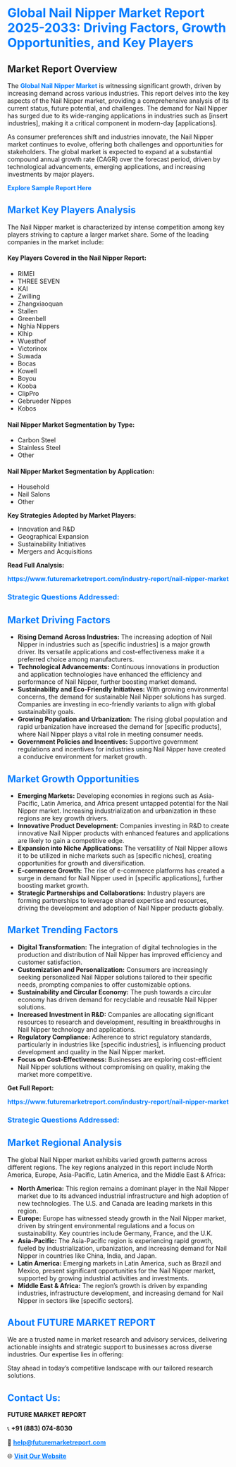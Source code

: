 <h1 style="color: #007BFF;">Global Nail Nipper Market Report 2025-2033: Driving Factors, Growth Opportunities, and Key Players</h1>

<section id="overview">
<h2>Market Report Overview</h2>
<p>The <a href="https://www.futuremarketreport.com/industry-report/nail-nipper-market" style="color: #007BFF; text-decoration: none;"><strong>Global Nail Nipper Market</strong></a> is witnessing significant growth, driven by increasing demand across various industries. This report delves into the key aspects of the Nail Nipper market, providing a comprehensive analysis of its current status, future potential, and challenges. The demand for Nail Nipper has surged due to its wide-ranging applications in industries such as [insert industries], making it a critical component in modern-day [applications].</p>
<p>As consumer preferences shift and industries innovate, the Nail Nipper market continues to evolve, offering both challenges and opportunities for stakeholders. The global market is expected to expand at a substantial compound annual growth rate (CAGR) over the forecast period, driven by technological advancements, emerging applications, and increasing investments by major players.</p>
</section>

<section id="overview">
<p><a href="https://www.futuremarketreport.com/request-sample/reportId=102429" style="color: #007BFF; text-decoration: none;"><strong>Explore Sample Report Here</strong></a></p>
</section>

<section id="key-players">
<h2 style="color: #007BFF;">Market Key Players Analysis</h2>
<p>The Nail Nipper market is characterized by intense competition among key players striving to capture a larger market share. Some of the leading companies in the market include:</p>
<h4>Key Players Covered in the Nail Nipper Report:</h4>
<ul><li>RIMEI</li><li>THREE SEVEN</li><li>KAI</li><li>Zwilling</li><li>Zhangxiaoquan</li><li>Stallen</li><li>Greenbell</li><li>Nghia Nippers</li><li>Klhip</li><li>Wuesthof</li><li>Victorinox</li><li>Suwada</li><li>Bocas</li><li>Kowell</li><li>Boyou</li><li>Kooba</li><li>ClipPro</li><li>Gebrueder Nippes</li><li>Kobos</li></ul>
<h4>Nail Nipper Market Segmentation by Type:</h4>
<ul><li>Carbon Steel</li><li>Stainless Steel</li><li>Other</li></ul>

<h4>Nail Nipper Market Segmentation by Application:</h4>
<ul><li>Household</li><li>Nail Salons</li><li>Other</li></ul>
<p><strong>Key Strategies Adopted by Market Players:</strong></p>
<ul>
<li>Innovation and R&D</li>
<li>Geographical Expansion</li>
<li>Sustainability Initiatives</li>
<li>Mergers and Acquisitions</li>
</ul>
</section>

<section>
<p><strong>Read Full Analysis: </strong></p><a href="https://www.futuremarketreport.com/industry-report/nail-nipper-market" style="color: #007BFF; text-decoration: none;"><strong>https://www.futuremarketreport.com/industry-report/nail-nipper-market</strong></a>
<h3 style="color: #007BFF;">Strategic Questions Addressed:</h3>
</section>

<section id="driving-factors">
<h2 style="color: #007BFF;">Market Driving Factors</h2>
<ul>
<li><strong>Rising Demand Across Industries:</strong> The increasing adoption of Nail Nipper in industries such as [specific industries] is a major growth driver. Its versatile applications and cost-effectiveness make it a preferred choice among manufacturers.</li>
<li><strong>Technological Advancements:</strong> Continuous innovations in production and application technologies have enhanced the efficiency and performance of Nail Nipper, further boosting market demand.</li>
<li><strong>Sustainability and Eco-Friendly Initiatives:</strong> With growing environmental concerns, the demand for sustainable Nail Nipper solutions has surged. Companies are investing in eco-friendly variants to align with global sustainability goals.</li>
<li><strong>Growing Population and Urbanization:</strong> The rising global population and rapid urbanization have increased the demand for [specific products], where Nail Nipper plays a vital role in meeting consumer needs.</li>
<li><strong>Government Policies and Incentives:</strong> Supportive government regulations and incentives for industries using Nail Nipper have created a conducive environment for market growth.</li>
</ul>
</section>

<section id="growth-opportunities">
<h2 style="color: #007BFF;">Market Growth Opportunities</h2>
<ul>
<li><strong>Emerging Markets:</strong> Developing economies in regions such as Asia-Pacific, Latin America, and Africa present untapped potential for the Nail Nipper market. Increasing industrialization and urbanization in these regions are key growth drivers.</li>
<li><strong>Innovative Product Development:</strong> Companies investing in R&D to create innovative Nail Nipper products with enhanced features and applications are likely to gain a competitive edge.</li>
<li><strong>Expansion into Niche Applications:</strong> The versatility of Nail Nipper allows it to be utilized in niche markets such as [specific niches], creating opportunities for growth and diversification.</li>
<li><strong>E-commerce Growth:</strong> The rise of e-commerce platforms has created a surge in demand for Nail Nipper used in [specific applications], further boosting market growth.</li>
<li><strong>Strategic Partnerships and Collaborations:</strong> Industry players are forming partnerships to leverage shared expertise and resources, driving the development and adoption of Nail Nipper products globally.</li>
</ul>
</section>

<section id="trending-factors">
<h2 style="color: #007BFF;">Market Trending Factors</h2>
<ul>
<li><strong>Digital Transformation:</strong> The integration of digital technologies in the production and distribution of Nail Nipper has improved efficiency and customer satisfaction.</li>
<li><strong>Customization and Personalization:</strong> Consumers are increasingly seeking personalized Nail Nipper solutions tailored to their specific needs, prompting companies to offer customizable options.</li>
<li><strong>Sustainability and Circular Economy:</strong> The push towards a circular economy has driven demand for recyclable and reusable Nail Nipper solutions.</li>
<li><strong>Increased Investment in R&D:</strong> Companies are allocating significant resources to research and development, resulting in breakthroughs in Nail Nipper technology and applications.</li>
<li><strong>Regulatory Compliance:</strong> Adherence to strict regulatory standards, particularly in industries like [specific industries], is influencing product development and quality in the Nail Nipper market.</li>
<li><strong>Focus on Cost-Effectiveness:</strong> Businesses are exploring cost-efficient Nail Nipper solutions without compromising on quality, making the market more competitive.</li>
</ul>
</section>

<section>
<p><strong>Get Full Report: </strong></p><a href="https://www.futuremarketreport.com/industry-report/nail-nipper-market" style="color: #007BFF; text-decoration: none;"><strong>https://www.futuremarketreport.com/industry-report/nail-nipper-market</strong></a>
<h3 style="color: #007BFF;">Strategic Questions Addressed:</h3>
</section>


<section id="regional-analysis">
<h2 style="color: #007BFF;">Market Regional Analysis</h2>
<p>The global Nail Nipper market exhibits varied growth patterns across different regions. The key regions analyzed in this report include North America, Europe, Asia-Pacific, Latin America, and the Middle East & Africa:</p>
<ul>
<li><strong>North America:</strong> This region remains a dominant player in the Nail Nipper market due to its advanced industrial infrastructure and high adoption of new technologies. The U.S. and Canada are leading markets in this region.</li>
<li><strong>Europe:</strong> Europe has witnessed steady growth in the Nail Nipper market, driven by stringent environmental regulations and a focus on sustainability. Key countries include Germany, France, and the U.K.</li>
<li><strong>Asia-Pacific:</strong> The Asia-Pacific region is experiencing rapid growth, fueled by industrialization, urbanization, and increasing demand for Nail Nipper in countries like China, India, and Japan.</li>
<li><strong>Latin America:</strong> Emerging markets in Latin America, such as Brazil and Mexico, present significant opportunities for the Nail Nipper market, supported by growing industrial activities and investments.</li>
<li><strong>Middle East & Africa:</strong> The region’s growth is driven by expanding industries, infrastructure development, and increasing demand for Nail Nipper in sectors like [specific sectors].</li>
</ul>
</section>

<footer>
<h2 style="color: #007BFF;">About FUTURE MARKET REPORT</h2>
<p>We are a trusted name in market research and advisory services, delivering actionable insights and strategic support to businesses across diverse industries. Our expertise lies in offering:</p>

<p>Stay ahead in today’s competitive landscape with our tailored research solutions.</p>

<h2 style="color: #007BFF;">Contact Us:</h2>
<p><strong>FUTURE MARKET REPORT</strong></p>
<p>📞 <strong>+91 (883) 074-8030</strong></p>
<p>📧 <strong><a href="mailto:help@futuremarketreport.com" style="color: #007BFF;">help@futuremarketreport.com</a></strong></p>
<p>🌐 <strong><a href="https://www.futuremarketreport.com/" style="color: #007BFF;">Visit Our Website</a></strong></p>
</footer>